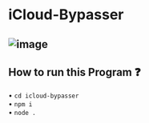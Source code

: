 # iCloud-Bypasser
![image](https://i.postimg.cc/Vkk2PNDg/New-Project.png)
-
## How to run this Program ❓
• ```cd icloud-bypasser```
<br>
• ```npm i```
<br>
• ```node .```
